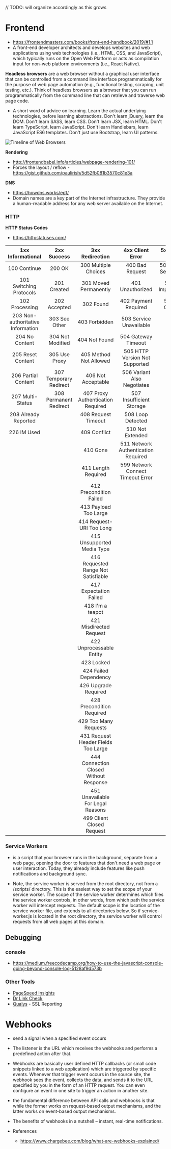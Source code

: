 // TODO: will organize accordingly as this grows

# Frontend
- https://frontendmasters.com/books/front-end-handbook/2019/#1.1
- A front-end developer architects and develops websites and web applications using web technologies (i.e., HTML, CSS, and JavaScript), which typically runs on the Open Web Platform or acts as compilation input for non-web platform environments (i.e., React Native).

**Headless browsers** are a web browser without a graphical user interface that can be controlled from a command line interface programmatically for the purpose of web page automation (e.g., functional testing, scraping, unit testing, etc.). Think of headless browsers as a browser that you can run programmatically from the command line that can retrieve and traverse web page code.

- A short word of advice on learning. Learn the actual underlying technologies, before learning abstractions. Don't learn jQuery, learn the DOM. Don't learn SASS, learn CSS. Don't learn JSX, learn HTML. Don't learn TypeScript, learn JavaScript. Don't learn Handlebars, learn JavaScript ES6 templates. Don't just use Bootstrap, learn UI patterns.

![Timeline of Web Browsers](https://upload.wikimedia.org/wikipedia/commons/7/74/Timeline_of_web_browsers.svg)

**Rendering**
- http://frontendbabel.info/articles/webpage-rendering-101/
- Forces the layout / reflow - https://gist.github.com/paulirish/5d52fb081b3570c81e3a

**DNS**
- https://howdns.works/ep1/
- Domain names are a key part of the Internet infrastructure. They provide a human-readable address for any web server available on the Internet.

### HTTP

**HTTP Status Codes**

- https://httpstatuses.com/

**1xx Informational**|**2xx Success**|**3xx Redirection**|**4xx Client Error**|**5xx Server Error**
:-----:|:-----:|:-----:|:-----:|:-----:
100 Continue|200 OK|300 Multiple Choices|400 Bad Request|500 Internal Server Error
101 Switching Protocols|201 Created|301 Moved Permanently|401 Unauthorized|501 Not Implemented
102 Processing|202 Accepted|302 Found|402 Payment Required|502 Bad Gateway
 |203 Non-authoritative Information|303 See Other|403 Forbidden|503 Service Unavailable
 |204 No Content|304 Not Modified|404 Not Found|504 Gateway Timeout
 |205 Reset Content|305 Use Proxy|405 Method Not Allowed|505 HTTP Version Not Supported
 |206 Partial Content|307 Temporary Redirect|406 Not Acceptable|506 Variant Also Negotiates
 |207 Multi-Status|308 Permanent Redirect|407 Proxy Authentication Required|507 Insufficient Storage
 |208 Already Reported| |408 Request Timeout|508 Loop Detected
 |226 IM Used| |409 Conflict|510 Not Extended
 | | |410 Gone|511 Network Authentication Required
 | | |411 Length Required|599 Network Connect Timeout Error
 | | |412 Precondition Failed|
 | | |413 Payload Too Large|
 | | |414 Request-URI Too Long|
 | | |415 Unsupported Media Type|
 | | |416 Requested Range Not Satisfiable|
 | | |417 Expectation Failed|
 | | |418 I'm a teapot|
 | | |421 Misdirected Request|
 | | |422 Unprocessable Entity|
 | | |423 Locked|
 | | |424 Failed Dependency|
 | | |426 Upgrade Required|
 | | |428 Precondition Required|
 | | |429 Too Many Requests|
 | | |431 Request Header Fields Too Large|
 | | |444 Connection Closed Without Response|
 | | |451 Unavailable For Legal Reasons|
 | | |499 Client Closed Request|

### Service Workers
- is a script that your browser runs in the background, separate from a web page, opening the door to features that don't need a web page or user interaction. Today, they already include features like push notifications and background sync.

- Note, the service worker is served from the root directory, not from a /scripts/ directory. This is the easiest way to set the scope of your service worker. The scope of the service worker determines which files the service worker controls, in other words, from which path the service worker will intercept requests. The default scope is the location of the service worker file, and extends to all directories below. So if service-worker.js is located in the root directory, the service worker will control requests from all web pages at this domain.


## Debugging
### console
 - https://medium.freecodecamp.org/how-to-use-the-javascript-console-going-beyond-console-log-5128af9d573b

 ### Other Tools
 - [PageSpeed Insights](https://developers.google.com/speed/pagespeed/insights/)
 - [Dr Link Check](https://www.drlinkcheck.com/)
 - [Qualys]() - SSL Reporting

# Webhooks
- send a signal when a specified event occurs
- The listener is the URL which receives the webhooks and performs a predefined action after that.
- Webhooks are basically user defined HTTP callbacks (or small code snippets linked to a web application) which are triggered by specific events. Whenever that trigger event occurs in the source site, the webhook sees the event, collects the data, and sends it to the URL specified by you in the form of an HTTP request. You can even configure an event in one site to trigger an action in another site.
- the fundamental difference between API calls and webhooks is that while the former works on request-based output mechanisms, and the latter works on event-based output mechanisms.
- The benefits of webhooks in a nutshell – instant, real-time notifications.

- References
    - https://www.chargebee.com/blog/what-are-webhooks-explained/
